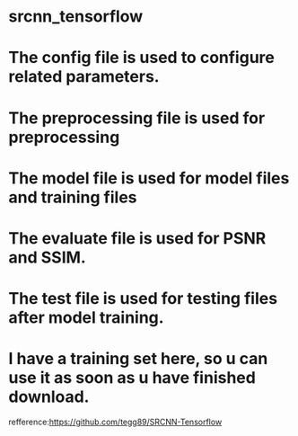 # srcnn_tensorflow
# The config file is used to configure related parameters. 
# The preprocessing file is used for preprocessing
# The model file is used for model files and training files
# The evaluate file is used for PSNR and SSIM.
# The test file is used for testing files after model training. 
# I have a training set here, so u can use it as soon as u have finished download.
refference:https://github.com/tegg89/SRCNN-Tensorflow
